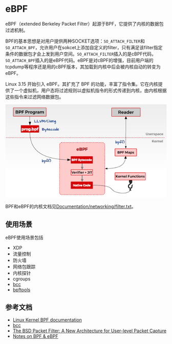 # eBPF

eBPF（extended Berkeley Packet Filter）起源于BPF，它提供了内核的数据包过滤机制。

BPF的基本思想是对用户提供两种SOCKET选项：`SO_ATTACH_FILTER`和`SO_ATTACH_BPF`，允许用户在sokcet上添加自定义的filter，只有满足该filter指定条件的数据包才会上发到用户空间。`SO_ATTACH_FILTER`插入的是cBPF代码，`SO_ATTACH_BPF`插入的是eBPF代码。eBPF是对cBPF的增强，目前用户端的tcpdump等程序还是用的cBPF版本，其加载到内核中后会被内核自动的转变为eBPF。

Linux 3.15 开始引入 eBPF。其扩充了 BPF 的功能，丰富了指令集。它在内核提供了一个虚拟机，用户态将过滤规则以虚拟机指令的形式传递到内核，由内核根据这些指令来过滤网络数据包。

![](ebpf.png)

BPF和eBPF的内核文档见[Documentation/networking/filter.txt](https://www.kernel.org/doc/Documentation/networking/filter.txt)。

## 使用场景

eBPF使用场景包括

- XDP
- 流量控制
- 防火墙
- 网络包跟踪
- 内核探针
- cgroups
- [bcc](bcc.md)
- [bpftools](https://github.com/cloudflare/bpftools)

## 参考文档

- [Linux Kernel BPF documentation](https://www.kernel.org/doc/Documentation/networking/filter.txt)
- [bcc](https://github.com/iovisor/bcc)
- [The BSD Packet Filter: A New Architecture for User-level Packet Capture](http://step.polymtl.ca/~suchakra/PWL-Jun28-MTL.pdf)
- [Notes on BPF & eBPF](https://jvns.ca/blog/2017/06/28/notes-on-bpf---ebpf/)
